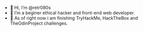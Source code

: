 - 👋 Hi, I’m @retr080s
- 👀 I’m a beginer ethical hacker and front-end web developer.
- 🌱 As of right now i am finishing TryHackMe, HackTheBox and TheOdinProject challenges.

<!---
retr080s/retr080s is a ✨ special ✨ repository because its `README.md` (this file) appears on your GitHub profile.
You can click the Preview link to take a look at your changes.
--->
